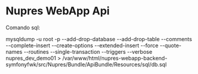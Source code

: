 Nupres WebApp Api
========================

Comando sql:

mysqldump -u root -p --add-drop-database --add-drop-table --comments --complete-insert --create-options --extended-insert --force  --quote-names --routines --single-transaction --triggers --verbose nupres_dev_demo01 > /var/www/html/nupres-webapp-backend-symfonyfwk/src/Nupres/Bundle/ApiBundle/Resources/sql/db.sql